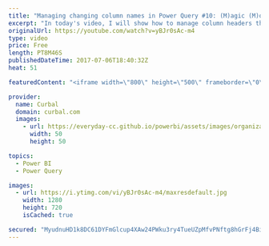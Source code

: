 ```yaml
---
title: "Managing changing column names in Power Query #10: (M)agic (M)ondays"
excerpt: "In today's video, I will show how to manage column headers that changes names so your power bi file does not break when you refresh it.  This tip is from Lars Schreiber and here is the link to his blog post and how to do this in power query: http://power-bi-usergroup.blogspot.se/2015/12/dealing-with-tables-with-changing.html"
originalUrl: https://youtube.com/watch?v=yBJr0sAc-m4
type: video
price: Free
length: PT8M46S
publishedDateTime: 2017-07-06T18:40:32Z
heat: 51

featuredContent: "<iframe width=\"800\" height=\"500\" frameborder=\"0\" src=\"https://www.youtube.com/embed/yBJr0sAc-m4\" allow=\"accelerometer; autoplay; encrypted-media; gyroscope; picture-in-picture\" allowfullscreen></iframe>"

provider:
  name: Curbal
  domain: curbal.com
  images:
    - url: https://everyday-cc.github.io/powerbi/assets/images/organizations/curbal.com-50x50.jpg
      width: 50
      height: 50

topics:
  - Power BI
  - Power Query

images:
  - url: https://i.ytimg.com/vi/yBJr0sAc-m4/maxresdefault.jpg
    width: 1280
    height: 720
    isCached: true

secured: "MyudnuHD1k8DC61DYFmGlcup4XAw24PWku3ry4TueUZpMfvPNftg8hGrFj4BioM06bTD6ny1fH9yvcf5KgfYj+3Apg8eTBmC0bUIdAnmdp1CWAiozA/wogkBl1kfb+hqWwWBH2HPeCWvVf8YzcgeaV1vD7ZSlhY3o6dLibGkBOtiYV85gQ2tuBapEsuHFFUarYS/Oc7bPctOKXlToYkE4y/cwsKi57fjQ0ZFqU9ISr4UtSpD13RIGOujBbsmqqx5idh+CJmqzGuO+jm86GW2NujQqla4dk/9FkDmlyjZ8ou/MYdeUFI/g27Xnpy1z507F5jO8MUNU78x3ANSlRVx3UDuHkkpPrUm5BCW0RsBxzo3NfHiZlybkFqzaZiTzKqX6qneqra5CfZpiXsqNHUjfg+nUoViqOaz6jzOtXIgaBY=;jg9RwwhxUzXHX5YkXvxAYQ=="
---
```


